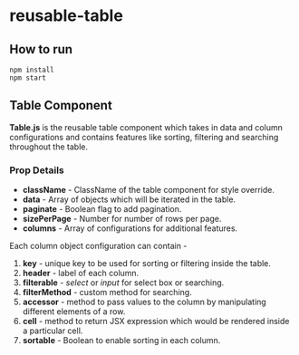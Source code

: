 # reusable-table

## How to run
```
npm install
npm start
```
## Table Component

**Table.js** is the reusable table component which takes in data and column configurations and contains features like sorting, filtering and searching throughout the table.

### Prop Details

* **className** - ClassName of the table component for style override.
* **data** - Array of objects which will be iterated in the table.
* **paginate** - Boolean flag to add pagination.
* **sizePerPage** - Number for number of rows per page.
* **columns** - Array of configurations for additional features.

Each column object configuration can contain -
1. **key** - unique key to be used for sorting or filtering inside the table.
2. **header** - label of each column.  
3. **filterable** - *select* or *input* for select box or searching.
4. **filterMethod** - custom method for searching.
5. **accessor** - method to pass values to the column by manipulating different elements of a row.
6. **cell** - method to return JSX expression which would be rendered inside a particular cell.
7. **sortable** - Boolean to enable sorting in each column.
